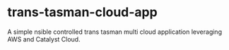 # trans-tasman-cloud-app
A simple nsible controlled trans tasman multi cloud application leveraging AWS and Catalyst Cloud.
